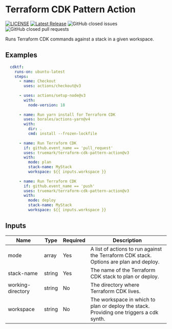 # Terraform CDK Pattern Action

[![LICENSE](https://img.shields.io/badge/license-BSD3-green)](LICENSE)
[![Latest Release](https://img.shields.io/github/v/release/truemark/terraform-cdk-pattern-action)](https://github.com/truemark/terraform-cdk-pattern-action/releases)
![GitHub closed issues](https://img.shields.io/github/issues-closed/truemark/terraform-cdk-pattern-action)
![GitHub closed pull requests](https://img.shields.io/github/issues-pr-closed/truemark/terraform-cdk-pattern-action)

Runs Terraform CDK commands against a stack in a given workspace.

## Examples
```yml
  cdktf:
    runs-on: ubuntu-latest
    steps:
      - name: Checkout
        uses: actions/checkout@v3
  
      - uses: actions/setup-node@v3
        with:
          node-version: 18
  
      - name: Run yarn install for Terraform CDK
        uses: borales/actions-yarn@v4
        with:
          dir: .
          cmd: install --frozen-lockfile
          
      - name: Run Terraform CDK
        if: github.event_name == 'pull_request'
        uses: truemark/terraform-cdk-pattern-action@v3
        with:
          mode: plan
          stack-name: MyStack
          workspace: ${{ inputs.workspace }}
          
      - name: Run Terraform CDK
        if: github.event_name == 'push'
        uses: truemark/terraform-cdk-pattern-action@v3
        with:
          mode: deploy
          stack-name: MyStack
          workspace: ${{ inputs.workspace }}
```

## Inputs
| Name              | Type   | Required | Description                                                                             |
|-------------------|--------|----------|-----------------------------------------------------------------------------------------|
| mode              | array  | Yes      | A list of actions to run against the Terraform CDK stack. Options are plan and deploy.  |
| stack-name        | string | Yes      | The name of the Terraform CDK stack to plan or deploy.                                  |
| working-directory | string | No       | The directory where Terraform CDK lives.                                                |
| workspace         | string | No       | The workspace in which to plan or deploy the stack. Providing one triggers a cdk synth. |
